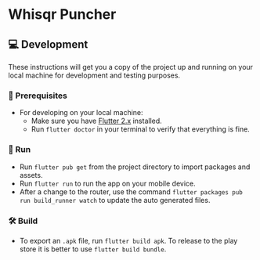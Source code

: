 # Whisqr Puncher

## 💻 Development

These instructions will get you a copy of the project up and running on your local machine for development and testing purposes.

### 🏁 Prerequisites

* For developing on your local machine:
  * Make sure you have [Flutter 2.x](https://flutter.dev/) installed.
  * Run `flutter doctor` in your terminal to verify that everything is fine.

### 📱 Run

- Run `flutter pub get` from the project directory to import packages and assets.
- Run `flutter run` to run the app on your mobile device.
- After a change to the router, use the command `flutter packages pub run build_runner watch` to update the auto generated files.

### 🛠 Build

- To export an `.apk` file, run `flutter build apk`. To release to the play store it is better to use `flutter build bundle`.